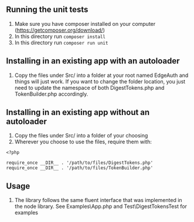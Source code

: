 ## Running the unit tests
1. Make sure you have composer installed on your computer (https://getcomposer.org/download/)
2. In this directory run `composer install`
3. In this directory run `composer run unit`

## Installing in an existing app with an autoloader
1. Copy the files under Src/ into a folder at your root named EdgeAuth and things will just work. If you want to change the folder location, you just need to update the namespace of both DigestTokens.php and TokenBuilder.php accordingly.

## Installing in an existing app without an autoloader
1. Copy the files under Src/ into a folder of your choosing
2. Wherever you choose to use the files, require them with:
```
<?php 

require_once __DIR__ . '/path/to/files/DigestTokens.php'
require_once __DIR__ . '/path/to/files/TokenBuilder.php'
```

## Usage
1. The library follows the same fluent interface that was implemented in the node library. See Examples\App.php and Test\DigestTokensTest for examples

